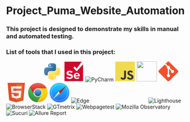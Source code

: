 # Project_Puma_Website_Automation
### This project is designed to demonstrate my skills in manual and automated testing.
### List of tools that I used in this project:
<div>
  &nbsp;&nbsp;&nbsp;&nbsp;&nbsp;&nbsp;&nbsp;&nbsp;&nbsp;&nbsp;&nbsp;&nbsp;&nbsp;&nbsp;&nbsp;&nbsp;&nbsp;&nbsp;&nbsp;&nbsp;&nbsp;&nbsp;&nbsp;&nbsp; 
  <img src="https://github.com/devicons/devicon/blob/master/icons/python/python-original.svg" title="Python" alt="Python" width="55" height="55"/>
  <img src="https://github.com/devicons/devicon/blob/master/icons/selenium/selenium-original.svg" title="Selenium WebDriver" alt="Selenium WebDriver" width="55"/>
  <img src="https://upload.wikimedia.org/wikipedia/commons/1/1d/PyCharm_Icon.svg" title="PyCharm" alt="PyCharm" width="55"/>
  <img src="https://github.com/devicons/devicon/blob/master/icons/javascript/javascript-original.svg" title="JavaScript" alt="JavaScript" width="55" height="55"/>
  <img src="https://res.cloudinary.com/postman/image/upload/t_team_logo/v1629869194/team/2893aede23f01bfcbd2319326bc96a6ed0524eba759745ed6d73405a3a8b67a8" width="55" height="55"/>
  <img src="https://github.com/devicons/devicon/blob/master/icons/git/git-original.svg" width="55" height="55" />
  <img src="https://github.com/devicons/devicon/blob/master/icons/html5/html5-original.svg" title="HTML5" alt="HTML" width="55" height="55"/>
  <img src="https://github.com/devicons/devicon/blob/master/icons/chrome/chrome-original.svg" title="Chrome" alt="Chrome" width="55" height="55"/>
  <img src="https://github.com/devicons/devicon/blob/master/icons/safari/safari-original.svg" title="Safari" alt="Safari" width="55" height="55"/>
  <img src="https://avatars.githubusercontent.com/u/11354582?s=200&v=4" title="Edge" alt="Edge" width="55"/>
&nbsp;&nbsp;&nbsp;&nbsp;&nbsp;&nbsp;&nbsp;&nbsp;&nbsp;&nbsp;&nbsp;&nbsp;&nbsp;&nbsp;&nbsp;&nbsp;&nbsp;&nbsp;&nbsp;&nbsp;&nbsp;&nbsp;&nbsp;&nbsp;&nbsp;&nbsp;&nbsp;&nbsp;&nbsp;&nbsp;&nbsp;&nbsp;&nbsp;&nbsp;&nbsp;&nbsp;&nbsp;&nbsp;&nbsp;
  <img src="https://lh3.googleusercontent.com/JsGtt7BHEbHhQl5OzJikROL49WGoN0fBNcU_mvLRjWqx7nm7r7rzdG0DpET4qcK1FhNkFpcKf600G-Eoxx-_q3D4iA=s120" title="Lighthouse" alt="Lighthouse" width="55"/>
  <img src="https://images.g2crowd.com/uploads/product/image/large_detail/large_detail_49cb08ff13adca52db37c64dd94c2154/browserstack-browserstack.png" title="BrowserStack" alt="BrowserStack" width="55"/>
  <img src="https://cdn.icon-icons.com/icons2/2699/PNG/512/gtmetrix_logo_icon_171030.png" title="GTmetrix" alt="GTmetrix" width="110"/>
  <img src="https://encrypted-tbn0.gstatic.com/images?q=tbn:ANd9GcSRplwLESVT3BCXH-I8IjHEKpUjBMg2x4OH4K_zhavV5z2c_celnSza3Ogv615aDY8BWWg&usqp=CAU" title="Webpagetest" alt="Webpagetest" width="55"/>
  <img src="https://pipedream.com/s.v0/app_mvNhlp/logo/orig" title="Mozilla Observatory" alt="Mozilla Observatory" width="55"/>
  <img src="https://ps.w.org/sucuri-scanner/assets/icon-256x256.png?rev=2875755" title="Sucuri" alt="Sucuri" width="55"/>
  <img src="https://avatars.githubusercontent.com/u/5879127?s=200&v=4" title="Allure Report" alt="Allure Report" width="55"/>
